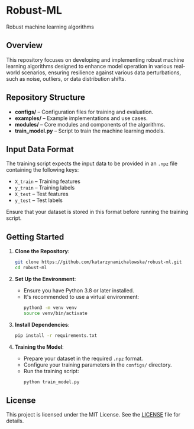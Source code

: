 # Robust-ML

Robust machine learning algorithms

## Overview

This repository focuses on developing and implementing robust machine learning algorithms designed to enhance model operation in various real-world scenarios, ensuring resilience against various data perturbations, such as noise, outliers, or data distribution shifts.

## Repository Structure

- **configs/** – Configuration files for training and evaluation.
- **examples/** – Example implementations and use cases.
- **modules/** – Core modules and components of the algorithms.
- **train_model.py** – Script to train the machine learning models.

## Input Data Format

The training script expects the input data to be provided in an `.npz` file containing the following keys:

- `X_train` – Training features
- `y_train` – Training labels
- `X_test` – Test features
- `y_test` – Test labels

Ensure that your dataset is stored in this format before running the training script.

## Getting Started

1. **Clone the Repository**:
   ```bash
   git clone https://github.com/katarzynamichalowska/robust-ml.git
   cd robust-ml
   ```

2. **Set Up the Environment**:
   - Ensure you have Python 3.8 or later installed.
   - It's recommended to use a virtual environment:
     ```bash
     python3 -m venv venv
     source venv/bin/activate
     ```

3. **Install Dependencies**:
     ```bash
     pip install -r requirements.txt
     ```

4. **Training the Model**:
   - Prepare your dataset in the required `.npz` format.
   - Configure your training parameters in the `configs/` directory.
   - Run the training script:
     ```bash
     python train_model.py
     ```

## License

This project is licensed under the MIT License. See the [LICENSE](LICENSE) file for details.

